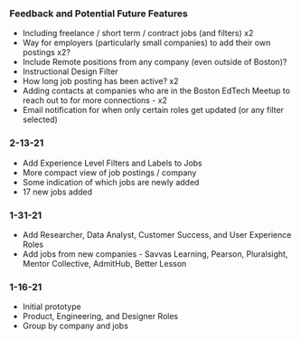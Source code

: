 ### Feedback and Potential Future Features

- Including freelance / short term / contract jobs (and filters) x2
- Way for employers (particularly small companies) to add their own postings x2?
- Include Remote positions from any company (even outside of Boston)?
- Instructional Design Filter
- How long job posting has been active? x2
- Adding contacts at companies who are in the Boston EdTech Meetup to reach out to for more connections - x2
- Email notification for when only certain roles get updated (or any filter selected)

### 2-13-21

- Add Experience Level Filters and Labels to Jobs
- More compact view of job postings / company
- Some indication of which jobs are newly added
- 17 new jobs added

### 1-31-21

- Add Researcher, Data Analyst, Customer Success, and User Experience Roles
- Add jobs from new companies - Savvas Learning, Pearson, Pluralsight, Mentor Collective, AdmitHub, Better Lesson

### 1-16-21

- Initial prototype
- Product, Engineering, and Designer Roles
- Group by company and jobs
